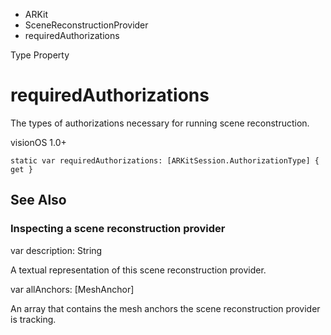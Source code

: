 

- ARKit
- SceneReconstructionProvider
-  requiredAuthorizations 

Type Property

# requiredAuthorizations

The types of authorizations necessary for running scene reconstruction.

visionOS 1.0+

``` source
static var requiredAuthorizations: [ARKitSession.AuthorizationType] { get }
```

## See Also

### Inspecting a scene reconstruction provider

var description: String

A textual representation of this scene reconstruction provider.

var allAnchors: [MeshAnchor]

An array that contains the mesh anchors the scene reconstruction provider is tracking.

